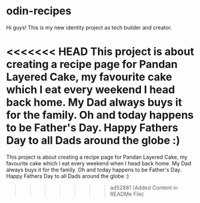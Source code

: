 # odin-recipes
Hi guys! This is my new identity project as tech builder and creator. 

<<<<<<< HEAD
This project is about creating a recipe page for Pandan Layered Cake, my favourite cake which I eat every weekend I head back home. My Dad always buys it for the family. Oh and today happens to be Father's Day. Happy Fathers Day to all Dads around the globe :)
=======
This project is about creating a recipe page for Pandan Layered Cake, my favourite cake which I eat every weekend when I head back home. My Dad always buys it for the family. Oh and today happens to be Father's Day. Happy Fathers Day to all Dads around the globe :)
>>>>>>> ad52881 (Added Content in READMe File)
